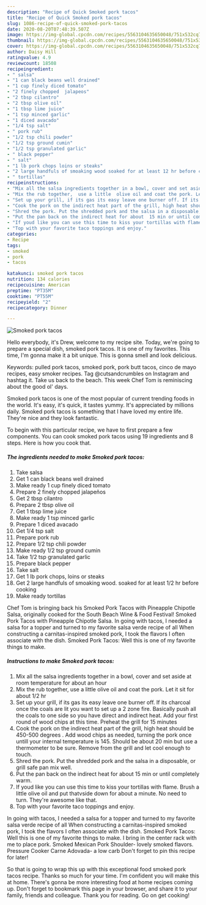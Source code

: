 ```yaml
---
description: "Recipe of Quick Smoked pork tacos"
title: "Recipe of Quick Smoked pork tacos"
slug: 1086-recipe-of-quick-smoked-pork-tacos
date: 2020-08-20T07:48:39.507Z
image: https://img-global.cpcdn.com/recipes/5563104635650048/751x532cq70/smoked-pork-tacos-recipe-main-photo.jpg
thumbnail: https://img-global.cpcdn.com/recipes/5563104635650048/751x532cq70/smoked-pork-tacos-recipe-main-photo.jpg
cover: https://img-global.cpcdn.com/recipes/5563104635650048/751x532cq70/smoked-pork-tacos-recipe-main-photo.jpg
author: Daisy Hill
ratingvalue: 4.9
reviewcount: 18508
recipeingredient:
- " salsa"
- "1 can black beans well drained"
- "1 cup finely diced tomato"
- "2 finely chopped  jalapeos"
- "2 tbsp cilantro"
- "2 tbsp olive oil"
- "1 tbsp lime juice"
- "1 tsp minced garlic"
- "1 diced avacado"
- "1/4 tsp salt"
- " pork rub"
- "1/2 tsp chili powder"
- "1/2 tsp ground cumin"
- "1/2 tsp granulated garlic"
- " black pepper"
- " salt"
- "1 lb pork chops loins or steaks"
- "2 large handfuls of smoaking wood soaked for at least 12 hr before cooking"
- " tortillas"
recipeinstructions:
- "Mix all the salsa ingredients together in a bowl, cover and set aside at room temperature  for about  an hour"
- "Mix the rub together,  use a little  olive oil and coat the pork. Let it sit for about  1/2 hr"
- "Set up your grill, if its gas its easy leave one burner off. If its charcoal once the coals are lit you want to set up a 2 zone fire. Basically push all the coals to one side so you have direct  and indirect heat. Add your  first round of wood chips at this time. Preheat the grill for 15 minutes"
- "Cook the pork on the indirect heat part of the grill, high heat should be 450-500 degrees . Add wood chips as needed, turning the pork once untill your internal temperature is 145. Should  be about 20 min but use a thermometer to be sure. Remove from the grill and let cool enough to touch."
- "Shred the pork. Put the shredded pork and the salsa in a disposable, or grill safe pan mix well."
- "Put the pan back on the indirect heat for about  15 min or until completely warm."
- "If youd like you can use this time to kiss your tortillas with flame.  Brush a little olive oil and put thatvside down for about a minute.  No need to turn.  They&#39;re awesome like that."
- "Top with your favorite taco toppings and enjoy."
categories:
- Recipe
tags:
- smoked
- pork
- tacos

katakunci: smoked pork tacos 
nutrition: 134 calories
recipecuisine: American
preptime: "PT35M"
cooktime: "PT55M"
recipeyield: "2"
recipecategory: Dinner

---
```



![Smoked pork tacos](https://img-global.cpcdn.com/recipes/5563104635650048/751x532cq70/smoked-pork-tacos-recipe-main-photo.jpg)

Hello everybody, it's Drew, welcome to my recipe site. Today, we're going to prepare a special dish, smoked pork tacos. It is one of my favorites. This time, I'm gonna make it a bit unique. This is gonna smell and look delicious.

Keywords: pulled pork tacos, smoked pork, pork butt tacos, cinco de mayo recipes, easy smoker recipes. Tag @cutsandcrumbles on Instagram and hashtag it. Take us back to the beach. This week Chef Tom is reminiscing about the good ol&#39; days.

Smoked pork tacos is one of the most popular of current trending foods in the world. It's easy, it's quick, it tastes yummy. It's appreciated by millions daily. Smoked pork tacos is something that I have loved my entire life. They're nice and they look fantastic.


To begin with this particular recipe, we have to first prepare a few components. You can cook smoked pork tacos using 19 ingredients and 8 steps. Here is how you cook that.

<!--inarticleads1-->

##### The ingredients needed to make Smoked pork tacos:

1. Take  salsa
1. Get 1 can black beans well drained
1. Make ready 1 cup finely diced tomato
1. Prepare 2 finely chopped  jalapeños
1. Get 2 tbsp cilantro
1. Prepare 2 tbsp olive oil
1. Get 1 tbsp lime juice
1. Make ready 1 tsp minced garlic
1. Prepare 1 diced avacado
1. Get 1/4 tsp salt
1. Prepare  pork rub
1. Prepare 1/2 tsp chili powder
1. Make ready 1/2 tsp ground cumin
1. Take 1/2 tsp granulated garlic
1. Prepare  black pepper
1. Take  salt
1. Get 1 lb pork chops, loins or steaks
1. Get 2 large handfuls of smoaking wood. soaked for at least 1/2 hr before cooking
1. Make ready  tortillas


Chef Tom is bringing back his Smoked Pork Tacos with Pineapple Chipotle Salsa, originally cooked for the South Beach Wine &amp; Food Festival! Smoked Pork Tacos with Pineapple Chipotle Salsa. In going with tacos, I needed a salsa for a topper and turned to my favorite salsa verde recipe of all When constructing a carnitas-inspired smoked pork, I took the flavors I often associate with the dish. Smoked Pork Tacos: Well this is one of my favorite things to make. 

<!--inarticleads2-->

##### Instructions to make Smoked pork tacos:

1. Mix all the salsa ingredients together in a bowl, cover and set aside at room temperature  for about  an hour
1. Mix the rub together,  use a little  olive oil and coat the pork. Let it sit for about  1/2 hr
1. Set up your grill, if its gas its easy leave one burner off. If its charcoal once the coals are lit you want to set up a 2 zone fire. Basically push all the coals to one side so you have direct  and indirect heat. Add your  first round of wood chips at this time. Preheat the grill for 15 minutes
1. Cook the pork on the indirect heat part of the grill, high heat should be 450-500 degrees . Add wood chips as needed, turning the pork once untill your internal temperature is 145. Should  be about 20 min but use a thermometer to be sure. Remove from the grill and let cool enough to touch.
1. Shred the pork. Put the shredded pork and the salsa in a disposable, or grill safe pan mix well.
1. Put the pan back on the indirect heat for about  15 min or until completely warm.
1. If youd like you can use this time to kiss your tortillas with flame.  Brush a little olive oil and put thatvside down for about a minute.  No need to turn.  They&#39;re awesome like that.
1. Top with your favorite taco toppings and enjoy.


In going with tacos, I needed a salsa for a topper and turned to my favorite salsa verde recipe of all When constructing a carnitas-inspired smoked pork, I took the flavors I often associate with the dish. Smoked Pork Tacos: Well this is one of my favorite things to make. I bring in the center rack with me to place pork. Smoked Mexican Pork Shoulder- lovely smoked flavors. Pressure Cooker Carne Adovada- a low carb Don&#39;t forget to pin this recipe for later! 

So that is going to wrap this up with this exceptional food smoked pork tacos recipe. Thanks so much for your time. I'm confident you will make this at home. There's gonna be more interesting food at home recipes coming up. Don't forget to bookmark this page in your browser, and share it to your family, friends and colleague. Thank you for reading. Go on get cooking!

